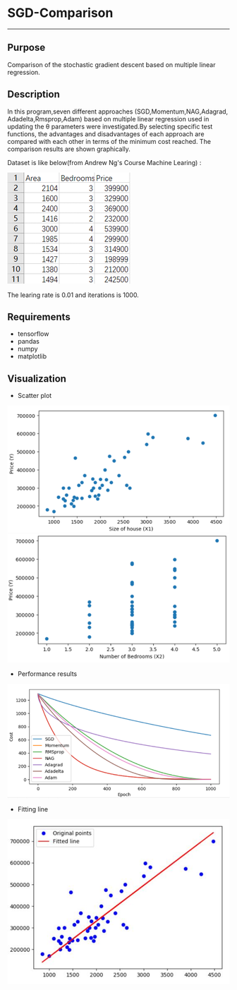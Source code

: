 # SGD-Comparison       
---           
## Purpose     
Comparison of the stochastic gradient descent based on multiple linear regression. 

## Description     
In this program,seven different approaches (SGD,Momentum,NAG,Adagrad, Adadelta,Rmsprop,Adam) based on multiple linear regression used in updating the θ parameters were investigated.By selecting specific test functions, the advantages and disadvantages of each approach are compared with each other in terms of the minimum cost reached. The comparison results are shown graphically.

Dataset is like below(from Andrew Ng's Course Machine Learing) :

<img src="image/dataset.png">    
     
The learing rate is 0.01 and iterations is 1000.
## Requirements   
     
* tensorflow
* pandas
* numpy
* matplotlib

## Visualization
* Scatter plot    

<img src="image/price-size.png">     
     
<img src="image/price-num.png">     


* Performance results    
<img src="image/results.png">  

* Fitting line     
<img src="image/fittingline.jpg">  

